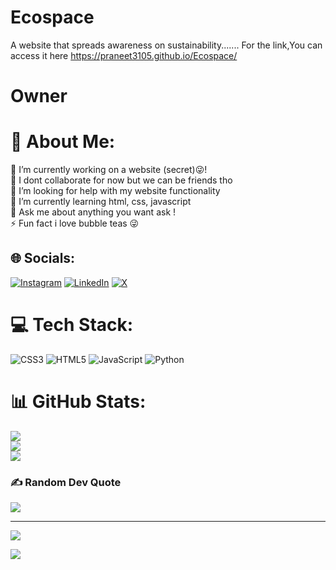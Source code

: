 # Ecospace
A website that spreads awareness on sustainability.......
For the link,You can access it here
https://praneet3105.github.io/Ecospace/



# Owner
# 💫 About Me:
🔭 I’m currently working on a website (secret)😜!<br>👯 I dont collaborate for now but we can be friends tho <br>🤝 I’m looking for help with my website functionality<br>🌱 I’m currently learning html, css, javascript<br>💬 Ask me about anything you want ask !<br>⚡ Fun fact i love bubble teas 😜


## 🌐 Socials:
[![Instagram](https://img.shields.io/badge/Instagram-%23E4405F.svg?logo=Instagram&logoColor=white)](https://instagram.com/praneet_1503) [![LinkedIn](https://img.shields.io/badge/LinkedIn-%230077B5.svg?logo=linkedin&logoColor=white)](https://linkedin.com/in/praneetnrana) [![X](https://img.shields.io/badge/X-black.svg?logo=X&logoColor=white)](https://x.com/praneetrana15) 

# 💻 Tech Stack:
![CSS3](https://img.shields.io/badge/css3-%231572B6.svg?style=for-the-badge&logo=css3&logoColor=white) ![HTML5](https://img.shields.io/badge/html5-%23E34F26.svg?style=for-the-badge&logo=html5&logoColor=white) ![JavaScript](https://img.shields.io/badge/javascript-%23323330.svg?style=for-the-badge&logo=javascript&logoColor=%23F7DF1E) ![Python](https://img.shields.io/badge/python-3670A0?style=for-the-badge&logo=python&logoColor=ffdd54)
# 📊 GitHub Stats:
![](https://github-readme-stats.vercel.app/api?username=praneet3105&theme=ambient_gradient&hide_border=false&include_all_commits=true&count_private=true)<br/>
![](https://github-readme-streak-stats.herokuapp.com/?user=praneet3105&theme=ambient_gradient&hide_border=false)<br/>
![](https://github-readme-stats.vercel.app/api/top-langs/?username=praneet3105&theme=ambient_gradient&hide_border=false&include_all_commits=true&count_private=true&layout=compact)

### ✍️ Random Dev Quote
![](https://quotes-github-readme.vercel.app/api?type=horizontal&theme=radical)

---
[![](https://visitcount.itsvg.in/api?id=praneet3105&icon=2&color=0)](https://visitcount.itsvg.in)

![](https://www.codewars.com/users/praneet15/badges/small)
